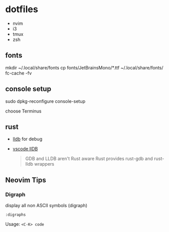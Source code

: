 # dotfiles

* nvim 
* i3
* tmux
* zsh


## fonts

mkdir ~/.local/share/fonts
cp fonts/JetBrainsMono/*.ttf ~/.local/share/fonts/ 
fc-cache -fv

## console setup


sudo dpkg-reconfigure console-setup

choose Terminus


## rust

* [lldb](https://lldb.llvm.org/) for debug
* [vscode llDB](https://marketplace.visualstudio.com/items?itemName=vadimcn.vscode-lldb) 

  >  GDB and LLDB aren't Rust aware
  >  Rust provides rust-gdb and rust-lldb wrappers


## Neovim Tips


### Digraph

display all non ASCII symbols (digraph)

```
:digraphs
```

Usage:  `<C-K> code`



